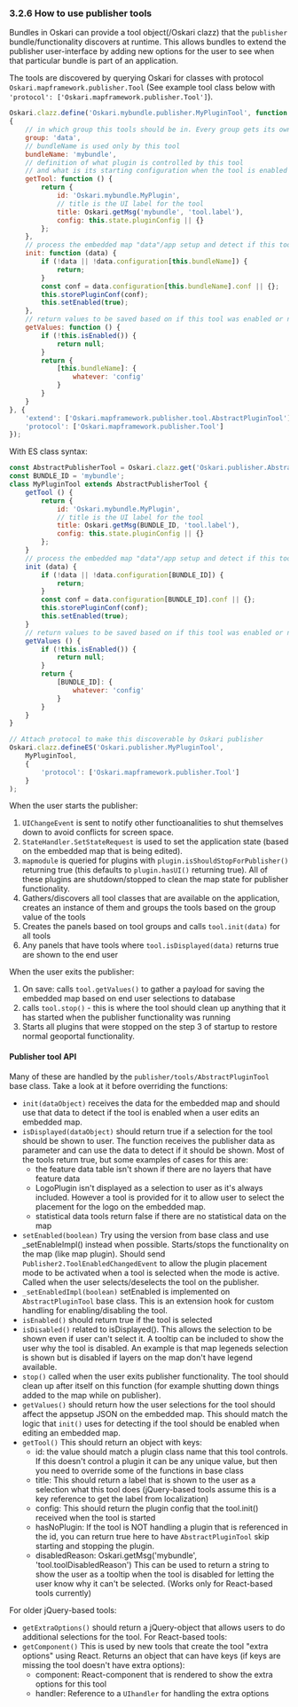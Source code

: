 ### 3.2.6 How to use publisher tools

Bundles in Oskari can provide a tool object(/Oskari clazz) that the `publisher` bundle/functionality discovers at runtime. This allows bundles to extend the publisher user-interface by adding new options for the user to see when that particular bundle is part of an application.

The tools are discovered by querying Oskari for classes with protocol `Oskari.mapframework.publisher.Tool`
 (See example tool class below with `'protocol': ['Oskari.mapframework.publisher.Tool']`).

```javascript
Oskari.clazz.define('Oskari.mybundle.publisher.MyPluginTool', function () {},
{
    // in which group this tools should be in. Every group gets its own panel in publisher UI
    group: 'data',
    // bundleName is used only by this tool
    bundleName: 'mybundle',
    // definition of what plugin is controlled by this tool
    // and what is its starting configuration when the tool is enabled
    getTool: function () {
        return {
            id: 'Oskari.mybundle.MyPlugin',
            // title is the UI label for the tool
            title: Oskari.getMsg('mybundle', 'tool.label'),
            config: this.state.pluginConfig || {}
        };
    },
    // process the embedded map "data"/app setup and detect if this tool was enabled on it
    init: function (data) {
        if (!data || !data.configuration[this.bundleName]) {
            return;
        }
        const conf = data.configuration[this.bundleName].conf || {};
        this.storePluginConf(conf);
        this.setEnabled(true);
    },
    // return values to be saved based on if this tool was enabled or not
    getValues: function () {
        if (!this.isEnabled()) {
            return null;
        }
        return {
            [this.bundleName]: {
                whatever: 'config'
            }
        }
    }
}, {
    'extend': ['Oskari.mapframework.publisher.tool.AbstractPluginTool'],
    'protocol': ['Oskari.mapframework.publisher.Tool']
});
```

With ES class syntax:
```javascript
const AbstractPublisherTool = Oskari.clazz.get('Oskari.publisher.AbstractPublisherTool');
const BUNDLE_ID = 'mybundle';
class MyPluginTool extends AbstractPublisherTool {
    getTool () {
        return {
            id: 'Oskari.mybundle.MyPlugin',
            // title is the UI label for the tool
            title: Oskari.getMsg(BUNDLE_ID, 'tool.label'),
            config: this.state.pluginConfig || {}
        };
    }
    // process the embedded map "data"/app setup and detect if this tool was enabled on it
    init (data) {
        if (!data || !data.configuration[BUNDLE_ID]) {
            return;
        }
        const conf = data.configuration[BUNDLE_ID].conf || {};
        this.storePluginConf(conf);
        this.setEnabled(true);
    }
    // return values to be saved based on if this tool was enabled or not
    getValues () {
        if (!this.isEnabled()) {
            return null;
        }
        return {
            [BUNDLE_ID]: {
                whatever: 'config'
            }
        }
    }
}

// Attach protocol to make this discoverable by Oskari publisher
Oskari.clazz.defineES('Oskari.publisher.MyPluginTool',
    MyPluginTool,
    {
        'protocol': ['Oskari.mapframework.publisher.Tool']
    }
);
```

When the user starts the publisher:
1) `UIChangeEvent` is sent to notify other functioanalities to shut themselves down to avoid conflicts for screen space.
2) `StateHandler.SetStateRequest` is used to set the application state (based on the embedded map that is being edited).
3) `mapmodule` is queried for plugins with `plugin.isShouldStopForPublisher()` returning true (this defaults to `plugin.hasUI()` returning true). All of these plugins are shutdown/stopped to clean the map state for publisher functionality.
4) Gathers/discovers all tool classes that are available on the application, creates an instance of them and groups the tools based on the group value of the tools
5) Creates the panels based on tool groups and calls `tool.init(data)` for all tools
6) Any panels that have tools where `tool.isDisplayed(data)` returns true are shown to the end user

When the user exits the publisher:
1) On save: calls `tool.getValues()` to gather a payload for saving the embedded map based on end user selections to database
2) calls `tool.stop()` - this is where the tool should clean up anything that it has started when the publisher functionality was running
3) Starts all plugins that were stopped on the step 3 of startup to restore normal geoportal functionality.

#### Publisher tool API

Many of these are handled by the `publisher/tools/AbstractPluginTool` base class. Take a look at it before overriding the functions:

- `init(dataObject)` receives the data for the embedded map and should use that data to detect if the tool is enabled when a user edits an embedded map.
- `isDisplayed(dataObject)` should return true if a selection for the tool should be shown to user. The function receives the publisher data as parameter and can use the data to detect if it should be shown. Most of the tools return true, but some examples of cases for this are:
    - the feature data table isn't shown if there are no layers that have feature data
    - LogoPlugin isn't displayed as a selection to user as it's always included. However a tool is provided for it to allow user to select the placement for the logo on the embedded map.
    - statistical data tools return false if there are no statistical data on the map
- `setEnabled(boolean)` Try using the version from base class and use _setEnableImpl() instead when possible. Starts/stops the functionality on the map (like map plugin). Should send `Publisher2.ToolEnabledChangedEvent` to allow the plugin placement mode to be activated when a tool is selected when the mode is active. Called when the user selects/deselects the tool on the publisher.
- `_setEnabledImpl(boolean)` setEnabled is implemented on `AbstractPluginTool` base class. This is an extension hook for custom handling for enabling/disabling the tool.
- `isEnabled()` should return true if the tool is selected
- `isDisabled()` related to isDisplayed(). This allows the selection to be shown even if user can't select it. A tooltip can be included to show the user why the tool is disabled. An example is that map legeneds selection is shown but is disabled if layers on the map don't have legend available.
- `stop()` called when the user exits publisher functionality. The tool should clean up after itself on this function (for example shutting down things added to the map while on publisher).
- `getValues()` should return how the user selections for the tool should affect the appsetup JSON on the embedded map. This should match the logic that `init()` uses for detecting if the tool should be enabled when editing an embedded map.
- `getTool()` This should return an object with keys:
    - id: the value should match a plugin class name that this tool controls. If this doesn't control a plugin it can be any unique value, but then you need to override some of the functions in base class
    - title: This should return a label that is shown to the user as a selection what this tool does (jQuery-based tools assume this is a key reference to get the label from localization)
    - config: This should return the plugin config that the tool.init() received when the tool is started
    - hasNoPlugin: If the tool is NOT handling a plugin that is referenced in the id, you can return true here to have `AbstractPluginTool` skip starting and stopping the plugin.
    - disabledReason: Oskari.getMsg('mybundle', 'tool.toolDisabledReason') This can be used to return a string to show the user as a tooltip when the tool is disabled for letting the user know why it can't be selected. (Works only for React-based tools currently)

For older jQuery-based tools:
- `getExtraOptions()` should return a jQuery-object that allows users to do additional selections for the tool.
For React-based tools:
- `getComponent()` This is used by new tools that create the tool "extra options" using React. Returns an object that can have keys (if keys are missing the tool doesn't have extra options):
    - component: React-component that is rendered to show the extra options for this tool
    - handler: Reference to a `UIhandler` for handling the extra options
